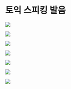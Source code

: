 # 토익 스피킹 발음

![](TS-Pronunciation_1.png)

![](TS-Pronunciation_2.png)

![](TS-Pronunciation_3.png)

![](TS-Pronunciation_4.png)

![](TS-Pronunciation_5.png)

![](TS-Pronunciation_6.png)

![](TS-Pronunciation_7.png)
